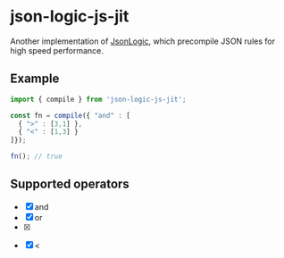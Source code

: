 # json-logic-js-jit

Another implementation of [JsonLogic](https://jsonlogic.com), which precompile JSON rules for high speed performance.

## Example

```js
import { compile } from 'json-logic-js-jit';

const fn = compile({ "and" : [
  { ">" : [3,1] },
  { "<" : [1,3] }
]});

fn(); // true
```

## Supported operators

* [x] and
* [x] or
* [x] >
* [x] <
